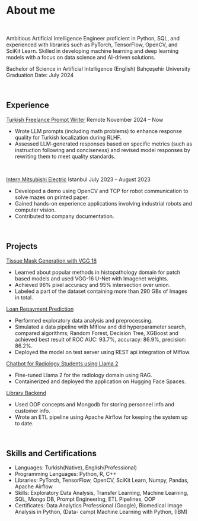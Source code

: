 # About me 

<br>

Ambitious Artificial Intelligence Engineer proficient in Python, SQL, and experienced with libraries such
as PyTorch, TensorFlow, OpenCV, and SciKit Learn. Skilled in developing machine learning and deep
learning models with a focus on data science and AI-driven solutions.

Bachelor of Science in Artificial Intelligence (English) Bahçeşehir University
Graduation Date: July 2024

<br>

## Experience
[Turkish Freelance Prompt Writer](#about)
Remote November 2024 – Now
* Wrote LLM prompts (including math problems) to enhance response quality for Turkish localization during RLHF.
* Assessed LLM-generated responses based on specific metrics (such as instruction following and
conciseness) and revised model responses by rewriting them to meet quality standards.

<br>

[Intern Mitsubishi Electric](#about)
Istanbul July 2023 – August 2023
* Developed a demo using OpenCV and TCP for robot communication to solve mazes on printed
paper.
* Gained hands-on experience applications involving industrial robots and computer vision.
* Contributed to company documentation.


<br>

## Projects
[Tissue Mask Generation with VGG 16][vgg]
* Learned about popular methods in histopathology domain for patch based models and used
VGG-16 U-Net with Imagenet weights.
* Achieved 96% pixel accuracy and 95% intersection over union.
* Labeled a part of the dataset containing more than 290 GBs of Images in total.

[Loan Repayment Prediction][loan]
* Performed exploratory data analysis and preprocessing.
* Simulated a data pipeline with Mlflow and did hyperparameter search, compared algorithms;
Random Forest, Decision Tree, XGBoost and achieved best result of ROC AUC: 93.7%,
accuracy: 86.9%, precision: 86.2%.
* Deployed the model on test server using REST api integration of Mlflow.

[Chatbot for Radiology Students using Llama 2][chatbot]
* Fine-tuned Llama 2 for the radiology domain using RAG.
* Containerized and deployed the application on Hugging Face Spaces.

[Library Backend](#about)
* Used OOP concepts and Mongodb for storing personnel info and customer info.
* Wrote an ETL pipeline using Apache Airflow for keeping the system up to date.


<br>

## Skills and Certifications
* Languages: Turkish(Native), English(Professional)
* Programming Languages: Python, R, C++
* Libraries: PyTorch, TensorFlow, OpenCV, SciKit Learn, Numpy, Pandas, Apache Airflow
* Skills: Exploratory Data Analysis, Transfer Learning, Machine Learning, SQL, Mongo DB, Prompt
Engineering, ETL Pipelines, OOP
* Certificates: Data Analytics Professional (Google), Biomedical Image Analysis in Python, (Data-
camp) Machine Learning with Python, (IBM)



[vgg]: https://github.com/tangezerman/U-net-Tissue-Mask-Generation
[loan]: https://github.com/tangezerman/Loan-return-prediction
[chatbot]: https://github.com/tangezerman/capstone

